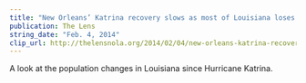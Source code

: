 ```yaml
---
title: "New Orleans’ Katrina recovery slows as most of Louisiana loses population to rest of country"
publication: The Lens
string_date: "Feb. 4, 2014"
clip_url: http://thelensnola.org/2014/02/04/new-orleans-katrina-recovery-slows-as-most-of-louisiana-loses-population-to-rest-of-country/
---
```

A look at the population changes in Louisiana since Hurricane Katrina.